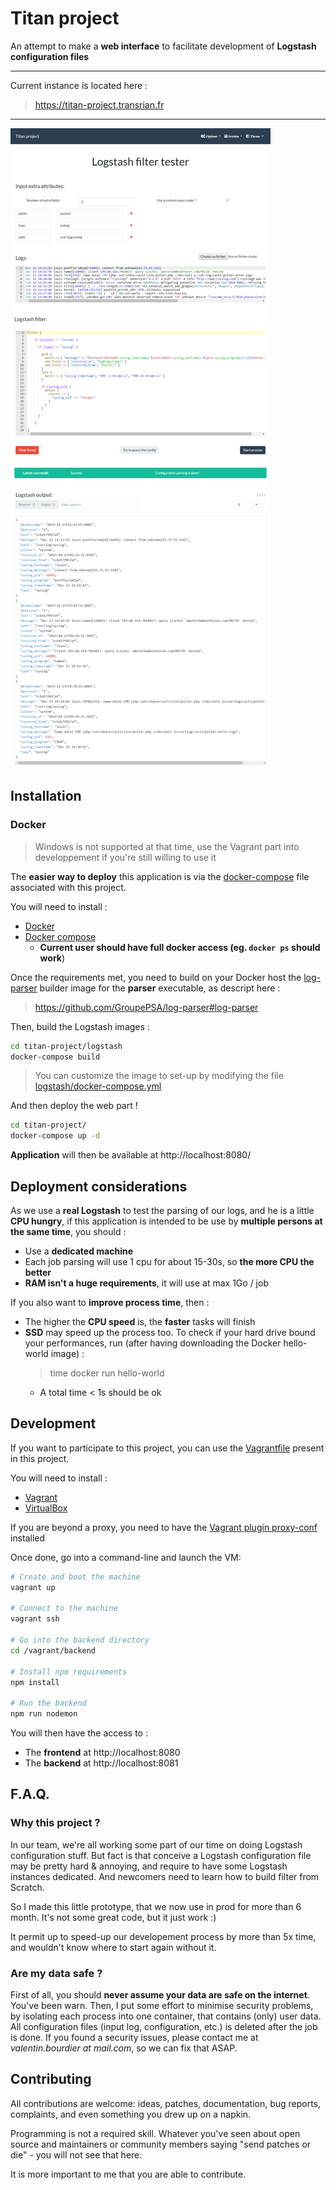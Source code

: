 # Titan project

An attempt to make a **web interface** to facilitate development of **Logstash configuration files**

---

Current instance is located here :

> https://titan-project.transrian.fr

---

![Titan project frontend image](doc/titan-project-frontend.png)

## Installation

### Docker

> Windows is not supported at that time, use the Vagrant part into developpement if you're still willing to use it

The **easier way to deploy** this application is via the [docker-compose](docker-compose.yml) file associated with this project.

You will need to install :
- [Docker](https://www.docker.com/)
- [Docker compose](https://docs.docker.com/compose/)
    - **Current user should have full docker access (eg. `docker ps` should work**)

Once the requirements met, you need to build on your Docker host the [log-parser](https://github.com/GroupePSA/log-parser) builder image for the **parser** executable, as descript here :

> https://github.com/GroupePSA/log-parser#log-parser

Then, build the Logstash images :

```bash
cd titan-project/logstash
docker-compose build
```

> You can customize the image to set-up by modifying the file [logstash/docker-compose.yml](logstash/docker-compose.yml)

And then deploy the web part !

```bash
cd titan-project/
docker-compose up -d
```

**Application** will then be available at http://localhost:8080/

## Deployment considerations

As we use a **real Logstash** to test the parsing of our logs, and he is a little **CPU hungry**, if this application is intended to be use by **multiple persons at the same time**, you should :
- Use a **dedicated machine**
- Each job parsing will use 1 cpu for about 15-30s, so **the more CPU the better**
- **RAM isn't a huge requirements**, it will use at max 1Go / job

If you also want to **improve process time**, then :
- The higher the **CPU speed** is, the **faster** tasks will finish
- **SSD** may speed up the process too. To check if your hard drive bound your performances, run (after having downloading the Docker hello-world image) :
    > time docker run hello-world
  - A total time < 1s should be ok

## Development

If you want to participate to this project, you can use the [Vagrantfile](Vagrantfile) present in this project.

You will need to install :
- [Vagrant](https://www.vagrantup.com/)
- [VirtualBox](https://www.virtualbox.org/)

If you are beyond a proxy, you need to have the [Vagrant plugin proxy-conf](https://github.com/tmatilai/vagrant-proxyconf) installed

Once done, go into a command-line and launch the VM:

```bash
# Create and boot the machine
vagrant up

# Connect to the machine
vagrant ssh

# Go into the backend directory
cd /vagrant/backend

# Install npm requirements
npm install

# Run the backend
npm run nodemon
```

You will then have the access to :
- The **frontend** at http://localhost:8080
- The **backend** at http://localhost:8081

## F.A.Q.

### Why this project ?

In our team, we're all working some part of our time on doing Logstash configuration stuff. 
But fact is that conceive a Logstash configuration file may be pretty hard & annoying, and require to have some Logstash instances dedicated. And newcomers need to learn how to build filter from Scratch.

So I made this little prototype, that we now use in prod for more than 6 month. It's not some great code, but it just work :)

It permit up to speed-up our developement process by more than 5x time, and wouldn't know where to start again without it.

### Are my data safe ?

First of all, you should **never assume your data are safe on the internet**. You've been warn.
Then, I put some effort to minimise security problems, by isolating each process into one container, that contains (only) user data. All configuration files (input log, configuration, etc.) is deleted after the job is done.
If you found a security issues, please contact me at *valentin.bourdier at mail.com*, so we can fix that ASAP.

## Contributing

All contributions are welcome: ideas, patches, documentation, bug reports,
complaints, and even something you drew up on a napkin.

Programming is not a required skill. Whatever you've seen about open source and
maintainers or community members  saying "send patches or die" - you will not
see that here.

It is more important to me that you are able to contribute.
